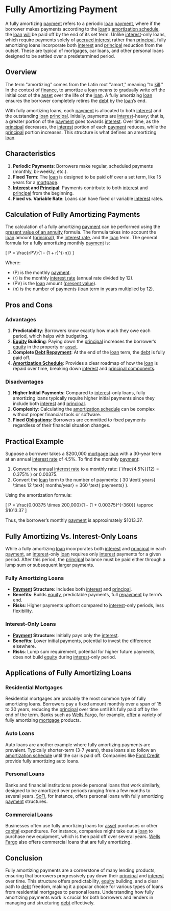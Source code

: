 # Fully Amortizing Payment

A fully amortizing [payment](../p/payment.md) refers to a periodic [loan](../l/loan.md) [payment](../p/payment.md), where if the borrower makes payments according to the [loan](../l/loan.md)’s [amortization schedule](../a/amortization.md), the [loan](../l/loan.md) [will](../w/will.md) be paid off by the end of its set term. Unlike [interest](../i/interest.md)-only loans, which require payments solely of [accrued interest](../a/accrued_interest.md) rather than [principal](../p/principal.md), fully amortizing loans incorporate both [interest](../i/interest.md) and [principal](../p/principal.md) reduction from the outset. These are typical of mortgages, car loans, and other personal loans designed to be settled over a predetermined period.

## Overview

The term "amortizing" comes from the Latin root "amort," meaning "to [kill](../k/kill.md)." In the context of [finance](../f/finance.md), to amortize a [loan](../l/loan.md) means to gradually write off the initial cost of the [asset](../a/asset.md) over the life of the [loan](../l/loan.md). A fully amortizing [loan](../l/loan.md) ensures the borrower completely retires the [debt](../d/debt.md) by the [loan](../l/loan.md)’s end.

With fully amortizing loans, each [payment](../p/payment.md) is allocated to both [interest](../i/interest.md) and the outstanding [loan](../l/loan.md) [principal](../p/principal.md). Initially, payments are [interest](../i/interest.md)-heavy; that is, a greater portion of the [payment](../p/payment.md) goes towards [interest](../i/interest.md). Over time, as the [principal](../p/principal.md) decreases, the [interest](../i/interest.md) portion of each [payment](../p/payment.md) reduces, while the [principal](../p/principal.md) portion increases. This structure is what defines an amortizing [loan](../l/loan.md).

## Characteristics

1. **Periodic Payments**: Borrowers make regular, scheduled payments (monthly, bi-weekly, etc.).
2. **Fixed Term**: The [loan](../l/loan.md) is designed to be paid off over a set term, like 15 years for a [mortgage](../m/mortgage.md).
3. **[Interest](../i/interest.md) and [Principal](../p/principal.md)**: Payments contribute to both [interest](../i/interest.md) and [principal](../p/principal.md) from the beginning.
4. **Fixed vs. Variable Rate**: Loans can have fixed or variable [interest](../i/interest.md) rates.

## Calculation of Fully Amortizing Payments

The calculation of a fully amortizing [payment](../p/payment.md) can be performed using the [present value of an annuity](../p/present_value_of_an_annuity.md) formula. The formula takes into account the [loan](../l/loan.md) amount ([principal](../p/principal.md)), the [interest rate](../i/interest_rate.md), and the [loan](../l/loan.md) term. The general formula for a fully amortizing monthly [payment](../p/payment.md) is:

\[ P = \frac{rPV}{1 - (1 + r)^{-n}} \]

Where:
- \(P\) is the monthly [payment](../p/payment.md).
- \(r\) is the monthly [interest rate](../i/interest_rate.md) (annual rate divided by 12).
- \(PV\) is the [loan](../l/loan.md) amount ([present value](../p/present_value.md)).
- \(n\) is the number of payments ([loan](../l/loan.md) term in years multiplied by 12).

## Pros and Cons

### Advantages

1. **Predictability**: Borrowers know exactly how much they owe each period, which helps with budgeting.
2. **[Equity](../e/equity.md) Building**: Paying down the [principal](../p/principal.md) increases the borrower’s [equity](../e/equity.md) in the property or [asset](../a/asset.md).
3. **Complete [Debt](../d/debt.md) [Repayment](../r/repayment.md)**: At the end of the [loan](../l/loan.md) term, the [debt](../d/debt.md) is fully paid off.
4. **[Amortization Schedule](../a/amortization.md)**: Provides a clear roadmap of how the [loan](../l/loan.md) is repaid over time, breaking down [interest](../i/interest.md) and [principal components](../p/principal_components_in_trading.md).

### Disadvantages

1. **Higher Initial Payments**: Compared to [interest](../i/interest.md)-only loans, fully amortizing loans typically require higher initial payments since they include both [interest](../i/interest.md) and [principal](../p/principal.md).
2. **Complexity**: Calculating the [amortization schedule](../a/amortization.md) can be complex without proper financial tools or software.
3. **Fixed [Obligations](../o/obligation.md)**: Borrowers are committed to fixed payments regardless of their financial situation changes.

## Practical Example

Suppose a borrower takes a $200,000 [mortgage](../m/mortgage.md) [loan](../l/loan.md) with a 30-year term at an annual [interest rate](../i/interest_rate.md) of 4.5%. To find the monthly [payment](../p/payment.md):

1. Convert the annual [interest rate](../i/interest_rate.md) to a monthly rate: \( \frac{4.5\%}{12} = 0.375\% \) or 0.00375.
2. Convert the [loan](../l/loan.md) term to the number of payments: \( 30 \text{ years} \times 12 \text{ months/year} = 360 \text{ payments} \).

Using the amortization formula:

\[ P = \frac{0.00375 \times 200,000}{1 - (1 + 0.00375)^{-360}} \approx \$1013.37 \]

Thus, the borrower’s monthly [payment](../p/payment.md) is approximately $1013.37.

## Fully Amortizing Vs. Interest-Only Loans

While a fully amortizing [loan](../l/loan.md) incorporates both [interest](../i/interest.md) and [principal](../p/principal.md) in each [payment](../p/payment.md), an [interest](../i/interest.md)-only [loan](../l/loan.md) requires only [interest](../i/interest.md) payments for a given period. After this period, the [principal](../p/principal.md) balance must be paid either through a lump sum or subsequent larger payments. 

### Fully Amortizing Loans

- **[Payment](../p/payment.md) Structure**: Includes both [interest](../i/interest.md) and [principal](../p/principal.md).
- **Benefits**: Builds [equity](../e/equity.md), predictable payments, full [repayment](../r/repayment.md) by term’s end.
- **Risks**: Higher payments upfront compared to [interest](../i/interest.md)-only periods, less flexibility.

### Interest-Only Loans

- **[Payment](../p/payment.md) Structure**: Initially pays only the [interest](../i/interest.md).
- **Benefits**: Lower initial payments, potential to invest the difference elsewhere.
- **Risks**: Lump sum requirement, potential for higher future payments, does not build [equity](../e/equity.md) during [interest](../i/interest.md)-only period.

## Applications of Fully Amortizing Loans

### Residential Mortgages

Residential mortgages are probably the most common type of fully amortizing loans. Borrowers pay a fixed amount monthly over a span of 15 to 30 years, reducing the [principal](../p/principal.md) over time until it’s fully paid off by the end of the term. Banks such as [Wells Fargo](https://www.wellsfargo.com), for example, [offer](../o/offer.md) a variety of fully amortizing [mortgage](../m/mortgage.md) products.

### Auto Loans

Auto loans are another example where fully amortizing payments are prevalent. Typically shorter-term (3-7 years), these loans also follow an [amortization schedule](../a/amortization.md) until the car is paid off. Companies like [Ford Credit](https://credit.ford.com) provide fully amortizing auto loans.

### Personal Loans

Banks and financial institutions provide personal loans that work similarly, designed to be amortized over periods ranging from a few months to several years. [SoFi](https://www.sofi.com), for instance, offers personal loans with fully amortizing [payment](../p/payment.md) structures.

### Commercial Loans

Businesses often use fully amortizing loans for [asset](../a/asset.md) purchases or other [capital](../c/capital.md) expenditures. For instance, companies might take out a [loan](../l/loan.md) to purchase new equipment, which is then paid off over several years. [Wells Fargo](https://www.wellsfargo.com) also offers commercial loans that are fully amortizing.

## Conclusion

Fully amortizing payments are a cornerstone of many lending products, ensuring that borrowers progressively pay down their [principal](../p/principal.md) and [interest](../i/interest.md) over time. This structure offers predictability, [equity](../e/equity.md) building, and a clear path to [debt](../d/debt.md) freedom, making it a popular choice for various types of loans from residential mortgages to personal loans. Understanding how fully amortizing payments work is crucial for both borrowers and lenders in managing and structuring [debt](../d/debt.md) effectively.